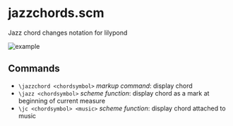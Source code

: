 # jazzchords.scm

Jazz chord changes notation for lilypond

![example](https://user-images.githubusercontent.com/6299210/109810436-d0971e00-7c29-11eb-8046-43387f2b080d.png)

## Commands
- `\jazzchord <chordsymbol>` *markup command*: display chord
- `\jazz <chordsymbol>` *scheme function*: display chord as a mark at beginning of current measure
- `\jc <chordsymbol> <music>` *scheme function*: display chord attached to music
